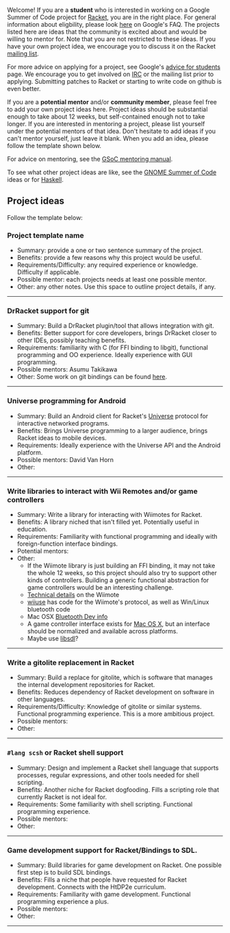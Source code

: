Welcome! If you are a **student** who is interested in working on a Google Summer of Code project for [Racket](http://www.racket-lang.org), you are in the right place. For general information about eligbility, please look [here](http://socghop.appspot.com/document/show/gsoc_program/google/gsoc2012/faqs#student_eligibility) on Google's FAQ. The projects listed here are ideas that the community is excited about and would be willing to mentor for. Note that you are not restricted to these ideas. If you have your own project idea, we encourage you to discuss it on the Racket [mailing list](http://lists.racket-lang.org/users/).

For more advice on applying for a project, see Google's [advice for students](http://code.google.com/p/google-summer-of-code/wiki/AdviceforStudents) page. We encourage you to get involved on [IRC](http://www.racket-lang.org/community.html) or the mailing list prior to applying. Submitting patches to Racket or starting to write code on github is even better.

If you are a **potential mentor** and/or **community member**, please feel free to add your own project ideas here. Project ideas should be substantial enough to take about 12 weeks, but self-contained enough not to take longer. If you are interested in mentoring a project, please list yourself under the potential mentors of that idea. Don't hesitate to add ideas if you can't mentor yourself, just leave it blank. When you add an idea, please follow the template shown below.

For advice on mentoring, see the [GSoC mentoring manual](http://en.flossmanuals.net/GSoCMentoring/).

To see what other project ideas are like, see the [GNOME Summer of Code](http://live.gnome.org/SummerOfCode2012/Ideas) ideas or for [Haskell](http://hackage.haskell.org/trac/summer-of-code/report/1).

## Project ideas ##

Follow the template below:
### Project template name ###
* Summary: provide a one or two sentence summary of the project.
* Benefits: provide a few reasons why this project would be useful.
* Requirements/Difficulty: any required experience or knowledge. Difficulty if applicable.
* Possible mentor: each projects needs at least one possible mentor.
* Other: any other notes. Use this space to outline project details, if any.

---

### DrRacket support for git ###
* Summary: Build a DrRacket plugin/tool that allows integration with git.
* Benefits: Better support for core developers, brings DrRacket closer to other IDEs, possibly teaching benefits.
* Requirements: familiarity with C (for FFI binding to libgit), functional programming and OO experience. Ideally experience with GUI programming.
* Possible mentors: Asumu Takikawa
* Other: Some work on git bindings can be found [here](https://github.com/jarnaldich/racket-git).

---

### Universe programming for Android ###
* Summary: Build an Android client for Racket's [Universe](http://docs.racket-lang.org/teachpack/2htdpuniverse.html) protocol for interactive networked programs.
* Benefits: Brings Universe programming to a larger audience, brings Racket ideas to mobile devices.
* Requirements: Ideally experience with the Universe API and the Android platform.
* Possible mentors: David Van Horn
* Other:

---

### Write libraries to interact with Wii Remotes and/or game controllers ###
* Summary: Write a library for interacting with Wiimotes for Racket.
* Benefits: A library niched that isn't filled yet. Potentially useful in education.
* Requirements: Familiarity with functional programming and ideally with foreign-function interface bindings.
* Potential mentors:
* Other: 
  - If the Wiimote library is just building an FFI binding, it may not take the whole 12 weeks,
    so this project should also try to support other kinds of controllers. Building a generic
    functional abstraction for game controllers would be an interesting challenge.
  - [Technical details](http://wiibrew.org/wiki/Wiimote) on the Wiimote
  - [wiiuse](http://sourceforge.net/projects/wiiuse/) has code for the Wiimote's protocol, as well as Win/Linux bluetooth code
  - Mac OSX [Bluetooth Dev info](http://developer.apple.com/library/mac/#documentation/DeviceDrivers/Conceptual/Bluetooth/BT_Intro/BT_Intro.html)
  - A game controller interface exists for [Mac OS X](https://github.com/get-bonus/get-bonus/blob/master/exp/joystick.rkt), but an interface should be normalized and available across platforms.
  - Maybe use [libsdl](http://www.libsdl.org/)?

---

### Write a gitolite replacement in Racket ###
* Summary: Build a replace for gitolite, which is software that manages the internal development repositories for Racket.
* Benefits: Reduces dependency of Racket development on software in other languages.
* Requirements/Difficulty: Knowledge of gitolite or similar systems. Functional programming experience. This is a more ambitious project.
* Possible mentors:
* Other:

---

### `#lang scsh` or Racket shell support ###
* Summary: Design and implement a Racket shell language that supports processes, regular expressions, and other tools needed for shell scripting.
* Benefits: Another niche for Racket dogfooding. Fills a scripting role that currently Racket is not ideal for.
* Requirements: Some familiarity with shell scripting. Functional programming experience.
* Possible mentors:
* Other:

---

### Game development support for Racket/Bindings to SDL. ###
* Summary: Build libraries for game development on Racket. One possible first step is to build SDL bindings.
* Benefits: Fills a niche that people have requested for Racket development. Connects with the HtDP2e curriculum.
* Requirements: Familiarity with game development. Functional programming experience a plus.
* Possible mentors:
* Other:

---